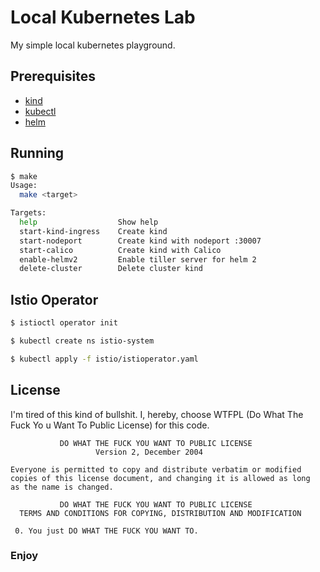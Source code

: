 # Local Kubernetes Lab

My simple local kubernetes playground.

## Prerequisites

* [kind](https://github.com/kubernetes-sigs/kind/)
* [kubectl](https://kubernetes.io/docs/setup/release/notes/)
* [helm](https://github.com/helm/helm)

## Running

```bash
$ make
Usage:
  make <target>

Targets:
  help                  Show help
  start-kind-ingress    Create kind
  start-nodeport        Create kind with nodeport :30007
  start-calico          Create kind with Calico
  enable-helmv2         Enable tiller server for helm 2
  delete-cluster        Delete cluster kind
```

## Istio Operator
```bash
$ istioctl operator init

$ kubectl create ns istio-system

$ kubectl apply -f istio/istioperator.yaml
```
## License

I'm tired of this kind of bullshit. I, hereby, choose WTFPL (Do What The Fuck Yo
u Want To Public License) for this code.

	           DO WHAT THE FUCK YOU WANT TO PUBLIC LICENSE
	                   Version 2, December 2004

	Everyone is permitted to copy and distribute verbatim or modified
	copies of this license document, and changing it is allowed as long
	as the name is changed.

	           DO WHAT THE FUCK YOU WANT TO PUBLIC LICENSE
	  TERMS AND CONDITIONS FOR COPYING, DISTRIBUTION AND MODIFICATION

	 0. You just DO WHAT THE FUCK YOU WANT TO.
     
### Enjoy

